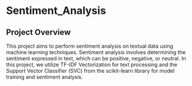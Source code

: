 # Sentiment_Analysis

## Project Overview<br>
This project aims to perform sentiment analysis on textual data using machine learning techniques. Sentiment analysis involves determining the sentiment expressed in text, which can be positive, negative, or neutral. In this project, we utilize TF-IDF Vectorization for text processing and the Support Vector Classifier (SVC) from the scikit-learn library for model training and sentiment analysis.
